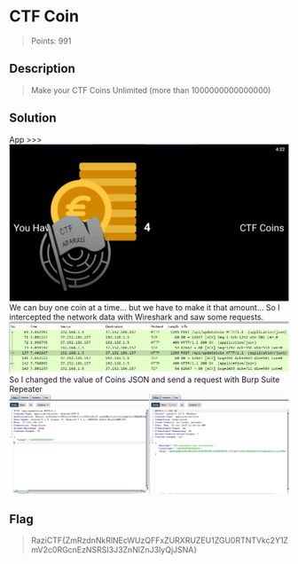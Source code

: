 # CTF Coin
> Points: 991

## Description
> Make your CTF Coins Unlimited (more than 1000000000000000)

## Solution
App >>><br>
![](ctf_coin.png)<br>
We can buy one coin at a time... but we have to make it that amount... So I intercepted the network data with Wireshark and saw some requests.<br>
![](sniff.png)<br>
So I changed the value of Coins JSON and send a request with Burp Suite Repeater<br>
![](burp.png)

## Flag
> RaziCTF{ZmRzdnNkRlNEcWUzQFFxZURXRUZEU1ZGU0RTNTVkc2Y1ZmV2c0RGcnEzNSRSI3J3ZnNlZnJ3IyQjJSNA}
